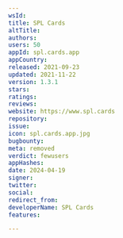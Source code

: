 ```yaml
---
wsId: 
title: SPL Cards
altTitle: 
authors: 
users: 50
appId: spl.cards.app
appCountry: 
released: 2021-09-23
updated: 2021-11-22
version: 1.3.1
stars: 
ratings: 
reviews: 
website: https://www.spl.cards
repository: 
issue: 
icon: spl.cards.app.jpg
bugbounty: 
meta: removed
verdict: fewusers
appHashes: 
date: 2024-04-19
signer: 
twitter: 
social: 
redirect_from: 
developerName: SPL Cards
features: 

---
```


